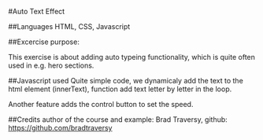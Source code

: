 #Auto Text Effect

##Languages
HTML, CSS, Javascript

##Excercise purpose:

This exercise is about adding auto typeing functionality, which is quite often used in e.g. hero sections.

##Javascript used
Quite simple code, we dynamicaly add the text to the html element (innerText), function add text letter by letter in the loop.

Another feature adds the control button to set the speed.

##Credits
author of the course and example: Brad Traversy, github: https://github.com/bradtraversy
